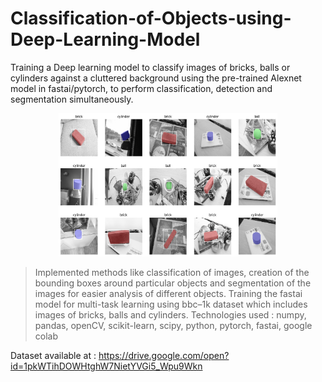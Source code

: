 # Classification-of-Objects-using-Deep-Learning-Model
Training a Deep learning model to classify images of bricks, balls or cylinders against a cluttered background using the pre-trained Alexnet model in fastai/pytorch, to perform classification, detection and segmentation simultaneously.

<p align="center">
  <img src="bbc_sample.jpg" width="350" title="hover text">
</p>

> Implemented methods like classification of images, creation of the bounding boxes around particular objects and segmentation of the images for easier analysis of different objects.
> Training the fastai model for multi-task learning using bbc–1k dataset which includes images of bricks, balls and cylinders.
> Technologies used :  numpy, pandas, openCV, scikit-learn, scipy, python, pytorch, fastai, google colab 

Dataset available at : https://drive.google.com/open?id=1pkWTihDOWHtghW7NietYVGi5_Wpu9Wkn
